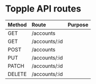 # Topple API routes

| Method | Route         | Purpose |
| :----- | :------------ | :------ |
| GET    | /accounts     |         |
| GET    | /accounts/:id |         |
| POST   | /accounts     |         |
| PUT    | /accounts/:id |         |
| PATCH  | /accounts/:id |         |
| DELETE | /accounts/:id |         |
